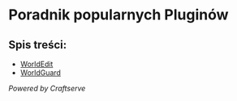 # Poradnik popularnych Pluginów

## Spis treści:

- [WorldEdit](https://github.com/Craftserve/docs/blob/master/worldedit.md)
- [WorldGuard](https://github.com/Craftserve/docs/blob/master/worldguard.md)

*Powered by Craftserve*
